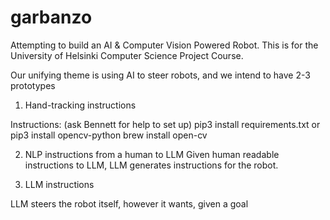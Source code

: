 # garbanzo

Attempting to build an AI &amp; Computer Vision Powered Robot. This is for the University of Helsinki Computer Science Project Course.

Our unifying theme is using AI to steer robots, and we intend to have 2-3 prototypes

1) Hand-tracking instructions



Instructions: (ask Bennett for help to set up)
pip3 install requirements.txt
or
pip3 install opencv-python
brew install open-cv

2) NLP instructions
 from a human to LLM
Given human readable instructions to LLM, LLM generates instructions for the robot.

3) LLM instructions

LLM steers the robot itself, however it wants, given a goal
